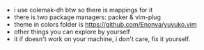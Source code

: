 - i use colemak-dh btw so there is mappings for it
- there is two package managers: packer & vim-plug
- theme in colors folder is https://github.com/Enonya/yuyuko.vim 
- other things you can explore by yourself
- it if doesn't work on your machine, i don't care, fix it yourself.

